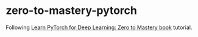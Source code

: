# zero-to-mastery-pytorch

Following [Learn PyTorch for Deep Learning: Zero to Mastery book](https://www.learnpytorch.io/) tutorial.
